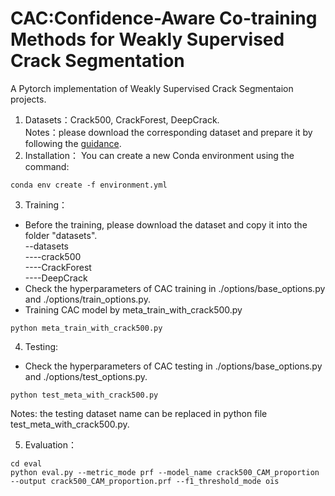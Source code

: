 # CAC:Confidence-Aware Co-training Methods for Weakly Supervised Crack Segmentation 

​A Pytorch implementation of Weakly Supervised Crack Segmentaion projects.

1. Datasets：Crack500, CrackForest, DeepCrack. <br>
Notes：please download the corresponding dataset and prepare it by following the [guidance](http://url.com).
2. Installation：
You can create a new Conda environment using the command:

``` 
conda env create -f environment.yml
```
3. Training：
- Before the training, please download the dataset and copy it into the folder "datasets".<br>
--datasets<br>
----crack500<br>
----CrackForest<br>
----DeepCrack<br>
- Check the hyperparameters of CAC training in ./options/base_options.py and ./options/train_options.py.
- Training CAC model by meta_train_with_crack500.py
``` 
python meta_train_with_crack500.py
```
4. Testing:
- Check the hyperparameters of CAC testing in ./options/base_options.py and ./options/test_options.py.
``` 
python test_meta_with_crack500.py
```
Notes: the testing dataset name can be replaced in python file test_meta_with_crack500.py.<br>

5. Evaluation：

``` 
cd eval
python eval.py --metric_mode prf --model_name crack500_CAM_proportion --output crack500_CAM_proportion.prf --f1_threshold_mode ois
```

